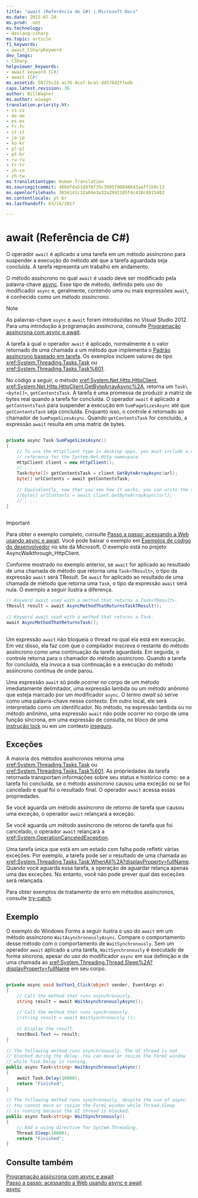 ```yaml
---
title: "await (Referência de C#) | Microsoft Docs"
ms.date: 2015-07-20
ms.prod: .net
ms.technology:
- devlang-csharp
ms.topic: article
f1_keywords:
- await_CSharpKeyword
dev_langs:
- CSharp
helpviewer_keywords:
- await keyword [C#]
- await [C#]
ms.assetid: 50725c24-ac76-4ca7-bca1-dd57642ffedb
caps.latest.revision: 36
author: BillWagner
ms.author: wiwagn
translation.priority.ht:
- cs-cz
- de-de
- es-es
- fr-fr
- it-it
- ja-jp
- ko-kr
- pl-pl
- pt-br
- ru-ru
- tr-tr
- zh-cn
- zh-tw
ms.translationtype: Human Translation
ms.sourcegitcommit: 400dfda51d978f35c3995f90840643aaff1b9c13
ms.openlocfilehash: 3656141c32a04e3a32a2992185f4c418c6915482
ms.contentlocale: pt-br
ms.lasthandoff: 03/24/2017

---
```

# <a name="await-c-reference"></a>await (Referência de C#)
O operador `await` é aplicado a uma tarefa em um método assíncrono para suspender a execução do método até que a tarefa aguardada seja concluída. A tarefa representa um trabalho em andamento.  
  
 O método assíncrono no qual `await` é usado deve ser modificado pela palavra-chave [async](../../../csharp/language-reference/keywords/async.md). Esse tipo de método, definido pelo uso do modificador `async` e, geralmente, contendo uma ou mais expressões `await`, é conhecido como um *método assíncrono*.  
  
> [!NOTE]
>  As palavras-chave `async` e `await` foram introduzidas no Visual Studio 2012. Para uma introdução à programação assíncrona, consulte [Programação assíncrona com async e await](../../../csharp/programming-guide/concepts/async/index.md).  
  
 A tarefa à qual o operador `await` é aplicado, normalmente é o valor retornado de uma chamada a um método que implementa o [Padrão assíncrono baseado em tarefa](http://go.microsoft.com/fwlink/?LinkId=204847). Os exemplos incluem valores de tipo <xref:System.Threading.Tasks.Task> ou <xref:System.Threading.Tasks.Task%601>.  
  
 No código a seguir, o método <xref:System.Net.Http.HttpClient>, <xref:System.Net.Http.HttpClient.GetByteArrayAsync%2A>, retorna um `Task\<byte[]>`, `getContentsTask`. A tarefa é uma promessa de produzir a matriz de bytes real quando a tarefa for concluída. O operador `await` é aplicado a `getContentsTask` para suspender a execução em `SumPageSizesAsync` até que `getContentsTask` seja concluída. Enquanto isso, o controle é retornado ao chamador de `SumPageSizesAsync`. Quando `getContentsTask` for concluído, a expressão `await` resulta em uma matriz de bytes.  
  
```csharp  
  
private async Task SumPageSizesAsync()  
{  
    // To use the HttpClient type in desktop apps, you must include a using directive and add a   
    // reference for the System.Net.Http namespace.  
    HttpClient client = new HttpClient();  
    // . . .  
    Task<byte[]> getContentsTask = client.GetByteArrayAsync(url);  
    byte[] urlContents = await getContentsTask;  
  
    // Equivalently, now that you see how it works, you can write the same thing in a single line.  
    //byte[] urlContents = await client.GetByteArrayAsync(url);  
    // . . .  
}  
  
```  
  
> [!IMPORTANT]
>  Para obter o exemplo completo, consulte [Passo a passo: acessando a Web usando async e await](../../../csharp/programming-guide/concepts/async/walkthrough-accessing-the-web-by-using-async-and-await.md). Você pode baixar o exemplo em [Exemplos de código do desenvolvedor](http://go.microsoft.com/fwlink/?LinkID=255191&clcid=0x409) no site da Microsoft. O exemplo está no projeto AsyncWalkthrough_HttpClient.  
  
 Conforme mostrado no exemplo anterior, se `await` for aplicado ao resultado de uma chamada de método que retorna uma `Task<TResult>`, o tipo da expressão `await` será TResult. Se `await` for aplicado ao resultado de uma chamada de método que retorna uma `Task`, o tipo da expressão `await` será nula. O exemplo a seguir ilustra a diferença.  
  
```csharp  
// Keyword await used with a method that returns a Task<TResult>.  
TResult result = await AsyncMethodThatReturnsTaskTResult();  
  
// Keyword await used with a method that returns a Task.  
await AsyncMethodThatReturnsTask();  
  
```  
  
 Um expressão `await` não bloqueia o thread no qual ela está em execução. Em vez disso, ela faz com que o compilador inscreva o restante do método assíncrono como uma continuação da tarefa aguardada. Em seguida, o controle retorna para o chamador do método assíncrono. Quando a tarefa for concluída, ela invoca a sua continuação e a execução do método assíncrono continua de onde parou.  
  
 Uma expressão `await` só pode ocorrer no corpo de um método imediatamente delimitador, uma expressão lambda ou um método anônimo que esteja marcado por um modificador `async`. O termo *await* só serve como uma palavra-chave nesse contexto. Em outro local, ele será interpretado como um identificador. No método, na expressão lambda ou no método anônimo, uma expressão `await` não pode ocorrer no corpo de uma função síncrona, em uma expressão de consulta, no bloco de uma [instrução lock](../../../csharp/language-reference/keywords/lock-statement.md) ou em um contexto [inseguro](../../../csharp/language-reference/keywords/unsafe.md).  
  
## <a name="exceptions"></a>Exceções  
 A maioria dos métodos assíncronos retorna uma <xref:System.Threading.Tasks.Task> ou <xref:System.Threading.Tasks.Task%601>. As propriedades da tarefa retornada transportam informações sobre seu status e histórico como: se a tarefa foi concluída, se o método assíncrono causou uma exceção ou se foi cancelado e qual foi o resultado final. O operador `await` acessa essas propriedades.  
  
 Se você aguarda um método assíncrono de retorno de tarefa que causou uma exceção, o operador `await` relançará a exceção.  
  
 Se você aguarda um método assíncrono de retorno de tarefa que foi cancelado, o operador `await` relançará a <xref:System.OperationCanceledException>.  
  
 Uma tarefa única que está em um estado com falha pode refletir várias exceções. Por exemplo, a tarefa pode ser o resultado de uma chamada ao <xref:System.Threading.Tasks.Task.WhenAll%2A?displayProperty=fullName>. Quando você aguarda essa tarefa, a operação de aguardar relança apenas uma das exceções. No entanto, você não pode prever qual das exceções será relançada.  
  
 Para obter exemplos de tratamento de erro em métodos assíncronos, consulte [try-catch](../../../csharp/language-reference/keywords/try-catch.md).  
  
## <a name="example"></a>Exemplo  
 O exemplo do Windows Forms a seguir ilustra o uso do `await` em um método assíncrono `WaitAsynchronouslyAsync`. Compare o comportamento desse método com o comportamento de `WaitSynchronously`. Sem um operador `await` aplicado a uma tarefa, `WaitSynchronously` é executado de forma síncrona, apesar do uso do modificador `async` em sua definição e de uma chamada ao <xref:System.Threading.Thread.Sleep%2A?displayProperty=fullName> em seu corpo.  
  
```csharp  
  
private async void button1_Click(object sender, EventArgs e)  
{  
    // Call the method that runs asynchronously.  
    string result = await WaitAsynchronouslyAsync();  
  
    // Call the method that runs synchronously.  
    //string result = await WaitSynchronously ();  
  
    // Display the result.  
    textBox1.Text += result;  
}  
  
// The following method runs asynchronously. The UI thread is not  
// blocked during the delay. You can move or resize the Form1 window   
// while Task.Delay is running.  
public async Task<string> WaitAsynchronouslyAsync()  
{  
    await Task.Delay(10000);  
    return "Finished";  
}  
  
// The following method runs synchronously, despite the use of async.  
// You cannot move or resize the Form1 window while Thread.Sleep  
// is running because the UI thread is blocked.  
public async Task<string> WaitSynchronously()  
{  
    // Add a using directive for System.Threading.  
    Thread.Sleep(10000);  
    return "Finished";  
}  
```  
  
## <a name="see-also"></a>Consulte também  
 [Programação assíncrona com async e await](../../../csharp/programming-guide/concepts/async/index.md)   
 [Passo a passo: acessando a Web usando async e await](../../../csharp/programming-guide/concepts/async/walkthrough-accessing-the-web-by-using-async-and-await.md)   
 [async](../../../csharp/language-reference/keywords/async.md)
